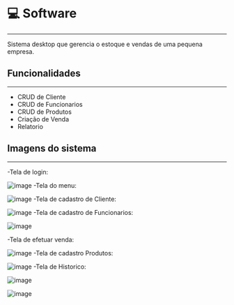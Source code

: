 # 💻 Software
----
Sistema desktop que gerencia o estoque e vendas de uma pequena empresa.

## Funcionalidades
----
- CRUD de Cliente
- CRUD de Funcionarios
- CRUD de Produtos
- Criação de Venda
- Relatorio

## Imagens do sistema
----
-Tela de login:

![image](https://github.com/MatheusCostaVaz/java_delicia_royal/assets/105075092/7dd5ecb2-7afe-4f1c-8fc4-3778ada921a9)
-Tela do menu:

![image](https://github.com/MatheusCostaVaz/java_delicia_royal/assets/105075092/30b1f3c7-c450-492f-8193-eef1b0b89531)
-Tela de cadastro de Cliente:

![image](https://github.com/MatheusCostaVaz/java_delicia_royal/assets/105075092/7d5dd604-cfca-4e8f-8cbf-0066ab364f6c)
-Tela de cadastro de Funcionarios:

![image](https://github.com/MatheusCostaVaz/java_delicia_royal/assets/105075092/0baf89da-39f6-4297-aa8e-60bfe53fed18)

-Tela de efetuar venda:

![image](https://github.com/MatheusCostaVaz/java_delicia_royal/assets/105075092/2ca05bdf-356e-434f-afa0-029a85ed5e12)
-Tela de cadastro Produtos:

![image](https://github.com/MatheusCostaVaz/java_delicia_royal/assets/105075092/f49df457-f661-43a7-86bf-a7b550a14b46)
-Tela de Historico:

![image](https://github.com/MatheusCostaVaz/java_delicia_royal/assets/105075092/ed750901-43cd-4da7-a2f4-71982bd259e9)

![image](https://github.com/MatheusCostaVaz/java_delicia_royal/assets/105075092/8ce75bdc-1456-4747-a658-ec5fa093bf4d)






